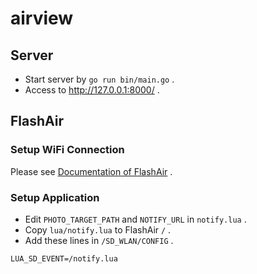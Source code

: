 # airview

## Server

* Start server by `go run bin/main.go` .
* Access to http://127.0.0.1:8000/ .

## FlashAir

### Setup WiFi Connection

Please see [Documentation of FlashAir](https://www.flashair-developers.com/ja/documents/api/config/) .

### Setup Application

* Edit `PHOTO_TARGET_PATH` and `NOTIFY_URL` in `notify.lua` .
* Copy `lua/notify.lua` to FlashAir `/` .
* Add these lines in `/SD_WLAN/CONFIG` .

```
LUA_SD_EVENT=/notify.lua
```
